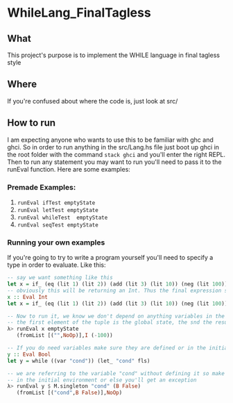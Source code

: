 # WhileLang_FinalTagless

## What
This project's purpose is to implement the WHILE language in final tagless style

## Where
If you're confused about where the code is, just look at src/

## How to run
I am expecting anyone who wants to use this to be familiar with ghc and ghci. So
in order to run anything in the src/Lang.hs file just boot up ghci in the root
folder with the command ```stack ghci``` and you'll enter the right REPL. Then
to run any statement you may want to run you'll need to pass it to the runEval
function. Here are some examples:

### Premade Examples:

1. ```runEval ifTest emptyState```
2. ```runEval letTest emptyState```
3. ```runEval whileTest  emptyState```
4. ```runEval seqTest emptyState```

### Running your own examples
If you're going to try to write a program yourself you'll need to specify a type
in order to evaluate. Like this:

```haskell
-- say we want something like this
let x = if_ (eq (lit 1) (lit 2)) (add (lit 3) (lit 10)) (neg (lit 100))
-- obviously this will be returning an Int. Thus the final expression should be:
x :: Eval Int
let x = if_ (eq (lit 1) (lit 2)) (add (lit 3) (lit 10)) (neg (lit 100))

-- Now to run it, we know we don't depend on anything variables in the state so:
-- the first element of the tuple is the global state, the snd the result
λ> runEval x emptyState
   (fromList [("",NoOp)],I (-100))

-- If you do need variables make sure they are defined or in the initial state
y :: Eval Bool
let y = while ((var "cond")) (let_ "cond" fls)

-- we are referring to the variable "cond" without defining it so make sure it is
-- in the initial environment or else you'll get an exception
λ> runEval y $ M.singleton "cond" (B False)
   (fromList [("cond",B False)],NoOp)
```
